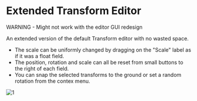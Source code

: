 # Extended Transform Editor

WARNING - Might not work with the editor GUI redesign

An extended version of the default Transform editor with no wasted space.

- The scale can be uniformly changed by dragging on the "Scale" label as if it was a float field.
- The position, rotation and scale can all be reset from small buttons to the right of each field.
- You can snap the selected transforms to the ground or set a random rotation from the contex menu.

![1](https://i.imgur.com/LSi6KaG.gif)
